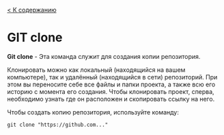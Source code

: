 [< К содержанию](./Readme.md)

# GIT clone

**Git clone** - Эта команда служит для создания копии репозитория.

Клонировать можно как локальный (находящийся на вашем компьютере), так и удалённый (находящийся в сети) репозиторий. При этом вы переносите себе все файлы и папки проекта, а также всю его историю с момента его создания. Чтобы клонировать проект, сперва, необходимо узнать где он расположен и скопировать ссылку на него. 

Чтобы создать копию репозитория, используйте команду: 

`git clone "https://github.com..."`
